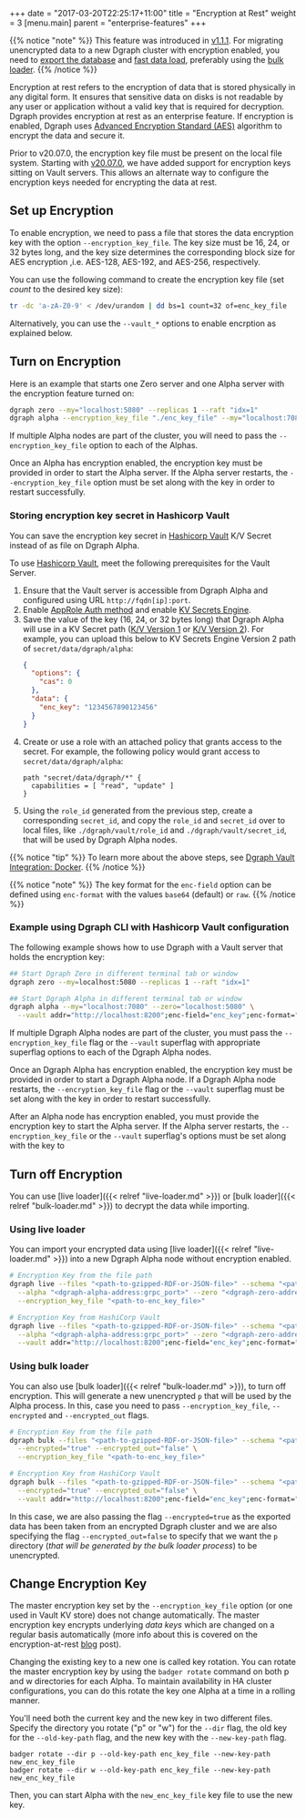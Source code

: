 +++
date = "2017-03-20T22:25:17+11:00"
title = "Encryption at Rest"
weight = 3
[menu.main]
    parent = "enterprise-features"
+++

{{% notice "note" %}}
This feature was introduced in [v1.1.1](https://github.com/dgraph-io/dgraph/releases/tag/v1.1.1).
For migrating unencrypted data to a new Dgraph cluster with encryption enabled, you need to
[export the database](https://dgraph.io/docs/deploy/dgraph-administration/#exporting-database) and [fast data load](https://dgraph.io/docs/deploy/#fast-data-loading),
preferably using the [bulk loader](https://dgraph.io/docs/deploy/#bulk-loader).
{{% /notice %}}

Encryption at rest refers to the encryption of data that is stored physically in any
digital form. It ensures that sensitive data on disks is not readable by any user
or application without a valid key that is required for decryption. Dgraph provides
encryption at rest as an enterprise feature. If encryption is enabled, Dgraph uses
[Advanced Encryption Standard (AES)](https://en.wikipedia.org/wiki/Advanced_Encryption_Standard)
algorithm to encrypt the data and secure it.

Prior to v20.07.0, the encryption key file must be present on the local file system.
Starting with [v20.07.0](https://github.com/dgraph-io/dgraph/releases/tag/v20.07.0),
we have added support for encryption keys sitting on Vault servers. This allows an alternate
way to configure the encryption keys needed for encrypting the data at rest.

## Set up Encryption

To enable encryption, we need to pass a file that stores the data encryption key with the option
`--encryption_key_file`. The key size must be 16, 24, or 32 bytes long, and the key size determines
the corresponding block size for AES encryption ,i.e. AES-128, AES-192, and AES-256, respectively.

You can use the following command to create the encryption key file (set _count_ to the
desired key size):

```bash
tr -dc 'a-zA-Z0-9' < /dev/urandom | dd bs=1 count=32 of=enc_key_file
```

Alternatively, you can use the `--vault_*` options to enable encrption as explained below.

## Turn on Encryption

Here is an example that starts one Zero server and one Alpha server with the encryption feature turned on:

```bash
dgraph zero --my="localhost:5080" --replicas 1 --raft "idx=1"
dgraph alpha --encryption_key_file "./enc_key_file" --my="localhost:7080" --zero="localhost:5080"
```

If multiple Alpha nodes are part of the cluster, you will need to pass the `--encryption_key_file` option to
each of the Alphas.

Once an Alpha has encryption enabled, the encryption key must be provided in order to start the Alpha server.
If the Alpha server restarts, the `--encryption_key_file` option must be set along with the key in order to
restart successfully.

### Storing encryption key secret in Hashicorp Vault

You can save the encryption key secret in [Hashicorp Vault](https://www.vaultproject.io/) K/V Secret instead of as file on Dgraph Alpha.

To use [Hashicorp Vault](https://www.vaultproject.io/), meet the following prerequisites for the Vault Server.

1. Ensure that the Vault server is accessible from Dgraph Alpha and configured using URL `http://fqdn[ip]:port`.
2. Enable [AppRole Auth method](https://www.vaultproject.io/docs/auth/approle) and enable [KV Secrets Engine](https://www.vaultproject.io/docs/secrets/kv).
3. Save the value of the key (16, 24, or 32 bytes long) that Dgraph Alpha will use in a KV Secret path ([K/V Version 1](https://www.vaultproject.io/docs/secrets/kv/kv-v1) or [K/V Version 2](https://www.vaultproject.io/docs/secrets/kv/kv-v2)).  For example, you can upload this below to KV Secrets Engine Version 2 path of `secret/data/dgraph/alpha`:
   ```json
   {
     "options": {
       "cas": 0
     },
     "data": {
       "enc_key": "1234567890123456"
     }
   }
   ```   
4. Create or use a role with an attached policy that grants access to the secret.  For example, the following policy would grant access to `secret/data/dgraph/alpha`:
   ```hcl
   path "secret/data/dgraph/*" {
     capabilities = [ "read", "update" ]
   }
   ```
5. Using the `role_id` generated from the previous step, create a corresponding `secret_id`, and copy the `role_id` and `secret_id` over to local files, like `./dgraph/vault/role_id` and `./dgraph/vault/secret_id`, that will be used by Dgraph Alpha nodes.

{{% notice "tip" %}}
To learn more about the above steps, see [Dgraph Vault Integration: Docker](https://github.com/dgraph-io/dgraph/blob/master/contrib/config/vault/docker/README.md).
{{% /notice %}}

{{% notice "note" %}}
The key format for the `enc-field` option can be defined using `enc-format` with the values `base64` (default) or `raw`.
{{% /notice %}}

### Example using Dgraph CLI with Hashicorp Vault configuration

The following example shows how to use Dgraph with a Vault server that holds the encryption key:

```bash
## Start Dgraph Zero in different terminal tab or window
dgraph zero --my=localhost:5080 --replicas 1 --raft "idx=1"

## Start Dgraph Alpha in different terminal tab or window
dgraph alpha --my="localhost:7080" --zero="localhost:5080" \
  --vault addr="http://localhost:8200";enc-field="enc_key";enc-format="raw";path="secret/data/dgraph/alpha";role-id-file="./role_id";secret-id-file="./secret_id"

```

If multiple Dgraph Alpha nodes are part of the cluster, you must pass the `--encryption_key_file` flag or the `--vault` superflag with appropriate superflag options to each of the Dgraph Alpha nodes.

Once an Dgraph Alpha has encryption enabled, the encryption key must be provided in order to start a Dgraph Alpha node. If a Dgraph Alpha node restarts, the `--encryption_key_file` flag or the `--vault` superflag must be set along with the key in order to restart successfully.


After an Alpha node has encryption enabled, you must provide the encryption key to start the Alpha server.
If the Alpha server restarts, the `--encryption_key_file` or the `--vault` superflag's options must be set along with the key to


## Turn off Encryption

You can use [live loader]({{< relref "live-loader.md" >}}) or [bulk loader]({{< relref "bulk-loader.md" >}}) to decrypt the data while importing.

### Using live loader

You can import your encrypted data using [live loader]({{< relref "live-loader.md" >}}) into a new Dgraph Alpha node without encryption enabled.

```bash
# Encryption Key from the file path
dgraph live --files "<path-to-gzipped-RDF-or-JSON-file>" --schema "<path-to-schema>"  \
  --alpha "<dgraph-alpha-address:grpc_port>" --zero "<dgraph-zero-address:grpc_port>" \
  --encryption_key_file "<path-to-enc_key_file>"

# Encryption Key from HashiCorp Vault
dgraph live --files "<path-to-gzipped-RDF-or-JSON-file>" --schema "<path-to-schema>"  \
  --alpha "<dgraph-alpha-address:grpc_port>" --zero "<dgraph-zero-address:grpc_port>" \
  --vault addr="http://localhost:8200";enc-field="enc_key";enc-format="raw";path="secret/data/dgraph/alpha";role-id-file="./role_id";secret-id-file="./secret_id"

```

### Using bulk loader

You can also use [bulk loader]({{< relref "bulk-loader.md" >}}), to turn off encryption. This will generate a new unencrypted `p` that will be used by the Alpha process. In this, case you need to pass `--encryption_key_file`, `--encrypted` and `--encrypted_out` flags.

```bash
# Encryption Key from the file path
dgraph bulk --files "<path-to-gzipped-RDF-or-JSON-file>" --schema "<path-to-schema>" --zero "<dgraph-zero-address:grpc_port>" \
  --encrypted="true" --encrypted_out="false" \
  --encryption_key_file "<path-to-enc_key_file>"

# Encryption Key from HashiCorp Vault
dgraph bulk --files "<path-to-gzipped-RDF-or-JSON-file>" --schema "<path-to-schema>" --zero "<dgraph-zero-address:grpc_port>" \
  --encrypted="true" --encrypted_out="false" \
  --vault addr="http://localhost:8200";enc-field="enc_key";enc-format="raw";path="secret/data/dgraph/alpha";role-id-file="./role_id";secret-id-file="./secret_id"

```

In this case, we are also passing the flag `--encrypted=true` as the exported data has been taken from an encrypted Dgraph cluster and we are also specifying the flag `--encrypted_out=false` to specify that we want the `p` directory (_that will be generated by the bulk loader process_) to be unencrypted.

## Change Encryption Key

The master encryption key set by the `--encryption_key_file` option (or one used in Vault KV store) does not change automatically. The master
encryption key encrypts underlying *data keys* which are changed on a regular basis automatically (more info
about this is covered on the encryption-at-rest [blog][encblog] post).

[encblog]: https://dgraph.io/blog/post/encryption-at-rest-dgraph-badger#one-key-to-rule-them-all-many-keys-to-find-them

Changing the existing key to a new one is called key rotation. You can rotate the master encryption key by
using the `badger rotate` command on both p and w directories for each Alpha. To maintain availability in HA
cluster configurations, you can do this rotate the key one Alpha at a time in a rolling manner.

You'll need both the current key and the new key in two different files. Specify the directory you
rotate ("p" or "w") for the `--dir` flag, the old key for the `--old-key-path` flag, and the new key with the
`--new-key-path` flag.

```
badger rotate --dir p --old-key-path enc_key_file --new-key-path new_enc_key_file
badger rotate --dir w --old-key-path enc_key_file --new-key-path new_enc_key_file
```

Then, you can start Alpha with the `new_enc_key_file` key file to use the new key.
